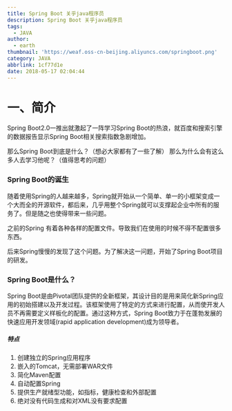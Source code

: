 ```yaml
---
title: Spring Boot 关乎java程序员
description: Spring Boot 关乎java程序员
tags:
  - JAVA
author:
  - earth
thumbnail: 'https://weaf.oss-cn-beijing.aliyuncs.com/springboot.png'
category: JAVA
abbrlink: 1cf77d1e
date: 2018-05-17 02:04:44
---
```

一、简介
=================

Spring Boot2.0一推出就激起了一阵学习Spring Boot的热浪，就百度和搜索引擎的数据报告显示Spring Boot相关搜索指数急剧增加。

那么Spring Boot到底是什么？（想必大家都有了一些了解）
那么为什么会有这么多人去学习他呢？（值得思考的问题）


### Spring Boot的诞生

随着使用Spring的人越来越多，Spring就开始从一个简单、单一的小框架变成一个大而全的开源软件，都后来，几乎用整个Spring就可以支撑起企业中所有的服务了。但是随之也使得带来一些问题。

之前的Spring 有着各种各样的配置文件。导致我们在使用的时候不得不配置很多东西。

后来Spring慢慢的发现了这个问题。为了解决这一问题，开始了Spring Boot项目的研发。

### Spring Boot是什么？

Spring Boot是由Pivotal团队提供的全新框架，其设计目的是用来简化新Spring应用的初始搭建以及开发过程。该框架使用了特定的方式来进行配置，从而使开发人员不再需要定义样板化的配置。通过这种方式，Spring Boot致力于在蓬勃发展的快速应用开发领域(rapid application development)成为领导者。

##### 特点

1. 创建独立的Spring应用程序
2. 嵌入的Tomcat，无需部署WAR文件
3. 简化Maven配置
4. 自动配置Spring
5. 提供生产就绪型功能，如指标，健康检查和外部配置
6. 绝对没有代码生成和对XML没有要求配置